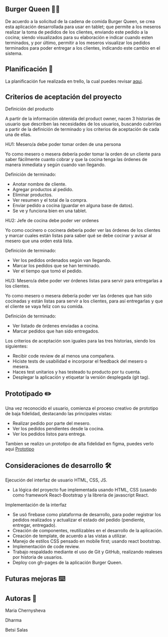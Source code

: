 ## Burger Queen 🍔🍟

De acuerdo a la solicitud de la cadena de comida Burger Queen, se crea esta aplicación desarrollada para usar en tablet; que permite a los meseros realizar la toma de pedidos de los clientes, enviando este pedido a la cocina; siendo visualizados para su elaboración e indicar cuando esten terminados, y por último, permitir a los meseros visualizar los pedidos terminados para poder entregar a los clientes, indicando este cambio en el sistema.

## Planificación 🚀

La planificación fue realizada en trello, la cual puedes revisar [aqui](https://trello.com/b/LR7m7g45/burger-queen).

## Criterios de aceptación del proyecto
Definición del producto

A partir de la información obtenida del product owner, nacen 3 historias de usuario que describen las necesidades de los usuarios, buscando cubrirlas a partir de la definición de terminado y los criterios de aceptación de cada una de ellas.

HU1: Mesero/a debe poder tomar orden de una persona

Yo como mesero o mesera debería poder tomar la orden de un cliente para saber fácilmente cuanto cobrar y que la cocina tenga las órdenes de manera inmediata y según cuando van llegando.

Definición de terminado:
- Anotar nombre de cliente.
- Agregar productos al pedido.
- Eliminar productos.
- Ver resumen y el total de la compra.
- Enviar pedido a cocina (guardar en alguna base de datos).
- Se ve y funciona bien en una tablet.

HU2: Jefe de cocina debe poder ver ordenes

Yo como cocinero o cocinera debería poder ver las órdenes de los clientes y marcar cuales están listas para saber qué se debe cocinar y avisar al mesero que una orden está lista.


Definición de terminado:
- Ver los pedidos ordenados según van llegando.
- Marcar los pedidos que se han terminado.
- Ver el tiempo que tomó el pedido.

HU3: Mesero/a debe poder ver órdenes listas para servir para entregarlas a los clientes.

Yo como mesero o mesera debería poder ver las órdenes que han sido cocinadas y están listas para servir a los clientes, para así entregarlas y que el cliente se vaya feliz con su comida.

Definición de terminado:

- Ver listado de órdenes enviadas a cocina.
- Marcar pedidos que han sido entregados.

Los criterios de aceptación son iguales para las tres historias, siendo los siguientes:

- Recibir code review de al menos una compañera.
- Hiciste tests de usabilidad e incorporar el feedback del mesero o mesera.
- Haces test unitarios y has testeado tu producto por tu cuenta.
- Desplegar la aplicación y etiquetar la versión desplegada (git tag).

## Prototipado ✏️

Una vez reconocido el usuario, comienza el proceso creativo de prototipo de baja fidelidad, destacando las principales vistas:

- Realizar pedido por parte del mesero.
- Ver los pedidos pendientes desde la cocina.
- Ver los pedidos listos para entrega.

Tambien se realizo un prototipo de alta fidelidad en figma, puedes verlo aqui [Prototipo](https://www.figma.com/file/PgS7ElOxyfy4tDboH4qQCyWi/burger-queen?node-id=0%3A1)


## Consideraciones de desarrollo 🛠️

Ejecución del interfaz de usuario HTML, CSS, JS.

 - La lógica del proyecto fue implementada usando HTML, CSS (usando como framework React-Bootstrap y la librería de javascript React.

Implementación de la interfaz


- Se usó firebase como plataforma de desarrollo, para poder registrar los pedidos realizados y actualizar el estado del pedido (pendiente, entregar, entregado).
- Creación de componentes, reutilizables en el desarrollo de la aplicación.
- Creación de template, de acuerdo a las vistas a utilizar.
- Manejo de estilos CSS pensado en mobile first; usando react bootstrap.
- Implementación de code review.
- Trabajo respaldado mediante el uso de Git y GitHub, realizando realeses por historia de usuarios.
- Deploy con gh-pages de la aplicación Burger Queen.

## Futuras mejoras ⌨️


## Autoras 📌
Maria Chernysheva

Dharma 

Betsi Salas